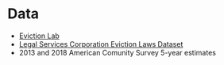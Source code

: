 # Data

- [Eviction Lab](https://eviction-lab-data-downloads.s3.amazonaws.com/index.html)
- [Legal Services Corporation Eviction Laws Dataset](https://www.lsc.gov/initiatives/effect-state-local-laws-evictions/lsc-eviction-laws-database#pt-28)
- 2013 and 2018 American Comunity Survey 5-year estimates
